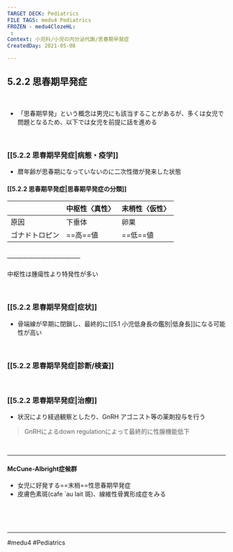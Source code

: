 ```yaml
---
TARGET DECK: Pediatrics
FILE TAGS: medu4 Pediatrics
FROZEN - medu4ClozeHL:
 : 
Context: 小児科/小児の内分泌代謝/思春期早発症
CreatedDay: 2021-05-08

---
```


## 5.2.2 思春期早発症


<br>

* 「思春期早発」という概念は男児にも該当することがあるが、多くは女児で問題となるため、以下では女児を前提に話を進める

<br>

### [[5.2.2 思春期早発症|病態・疫学]]
* 暦年齢が思春期になっていないのに二次性徴が発来した状態

#### [[5.2.2 思春期早発症|思春期早発症の分類]]
| | 中枢性〈真性〉| 末梢性〈仮性〉|
| --- | --- | --- |
| 原因 | 下垂体 | 卵巣 |
| ゴナドトロピン | ==高==値 | ==低==値 |
##### ＿＿＿＿＿＿＿＿＿＿＿＿
中枢性は腫瘍性より特発性が多い
<!--ID: 1620529753451-->



<br>

### [[5.2.2 思春期早発症|症状]]
* 骨端線が早期に閉鎖し、最終的に[[5.1 小児低身長の鑑別|低身長]]になる可能性が高い

<br>

### [[5.2.2 思春期早発症|診断/検査]]


<br>

### [[5.2.2 思春期早発症|治療]]
* 状況により経過観察としたり、GnRH アゴニスト等の薬剤投与を行う
>GnRHによるdown regulationによって最終的に性腺機能低下

<br>

---
#### McCune-Albright症候群 
* 女児に好発する==末梢==性思春期早発症 
* 皮膚色素斑(cafe ́ au lait 斑)、線維性骨異形成症をみる
<!--ID: 1620535484539-->






<br><br><br>

---
#medu4 #Pediatrics
